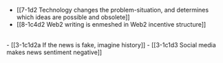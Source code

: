 - [[7-1d2 Technology changes the problem-situation, and determines which ideas are possible and obsolete]]
- [[8-1c4d2 Web2 writing is enmeshed in Web2 incentive structure]]
<br>
- [[3-1c1d2a If the news is fake, imagine history]]
- [[3-1c1d3 Social media makes news sentiment negative]]
